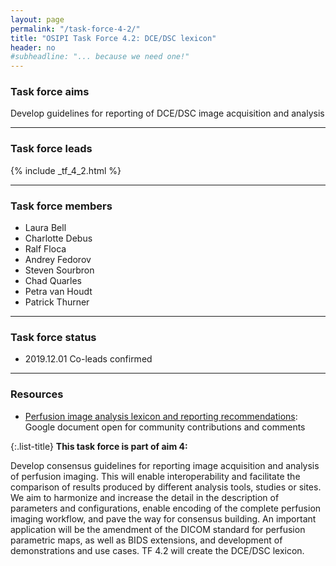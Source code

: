 ```yaml
---
layout: page
permalink: "/task-force-4-2/"
title: "OSIPI Task Force 4.2: DCE/DSC lexicon"
header: no
#subheadline: "... because we need one!"
---
```


### Task force aims

Develop guidelines for reporting of DCE/DSC image acquisition and analysis

---

### Task force leads


{% include _tf_4_2.html %}

---

### Task force members 

- Laura Bell
- Charlotte Debus
- Ralf Floca
- Andrey Fedorov
- Steven Sourbron
- Chad Quarles
- Petra van Houdt
- Patrick Thurner

---

### Task force status  

- 2019.12.01 Co-leads confirmed

---

### Resources

* [Perfusion image analysis lexicon and reporting recommendations](http://bit.ly/perfusion-reporting): Google document open for community contributions and comments

{:.list-title}
**This task force is part of aim 4:**

Develop consensus guidelines for reporting image acquisition and analysis of perfusion imaging. This will enable interoperability and facilitate the comparison of results produced by different analysis tools, studies or sites. We aim to harmonize and increase the detail in the description of parameters and configurations, enable encoding of the complete perfusion imaging workflow, and pave the way for consensus building. An important application will be the amendment of the DICOM standard for perfusion parametric maps, as well as BIDS extensions, and development of demonstrations and use cases. TF 4.2 will create the DCE/DSC lexicon.